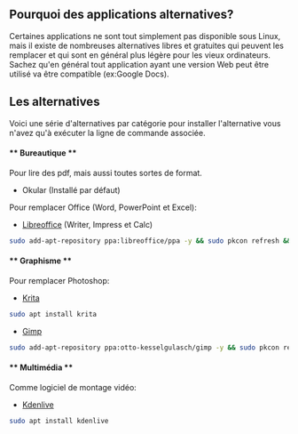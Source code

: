 ## Pourquoi des applications alternatives?
Certaines applications ne sont tout simplement pas disponible sous Linux, mais il existe de nombreuses alternatives libres et gratuites qui peuvent les remplacer et qui sont en général plus légère pour les vieux ordinateurs. Sachez qu'en général tout application ayant une version Web peut être utilisé va être compatible (ex:Google Docs).

## Les alternatives
Voici une série d'alternatives par catégorie pour installer l'alternative vous n'avez qu'à exécuter la ligne de commande associée.

<!-- tabs:start -->

#### ** Bureautique **
Pour lire des pdf, mais aussi toutes sortes de format.
- Okular (Installé par défaut)


Pour remplacer Office (Word, PowerPoint et Excel):

- [Libreoffice](https://fr.libreoffice.org/) (Writer, Impress et Calc)


```bash
sudo add-apt-repository ppa:libreoffice/ppa -y && sudo pkcon refresh && sudo apt install libreoffice-kde5 libreoffice-writer libreoffice-impress libreoffice-calc mythes-fr libreoffice-l10n-fr libreoffice-help-fr
```

#### ** Graphisme **
Pour remplacer Photoshop:
- [Krita](https://krita.org/fr/)

```bash
sudo apt install krita
```
- [Gimp](https://www.gimp.org/fr/)

```bash
sudo add-apt-repository ppa:otto-kesselgulasch/gimp -y && sudo pkcon refresh && sudo apt install gimp
```
#### ** Multimédia **
Comme logiciel de montage vidéo:
- [Kdenlive](https://kdenlive.org/fr/)

```bash
sudo apt install kdenlive
```

<!-- tabs:end -->
